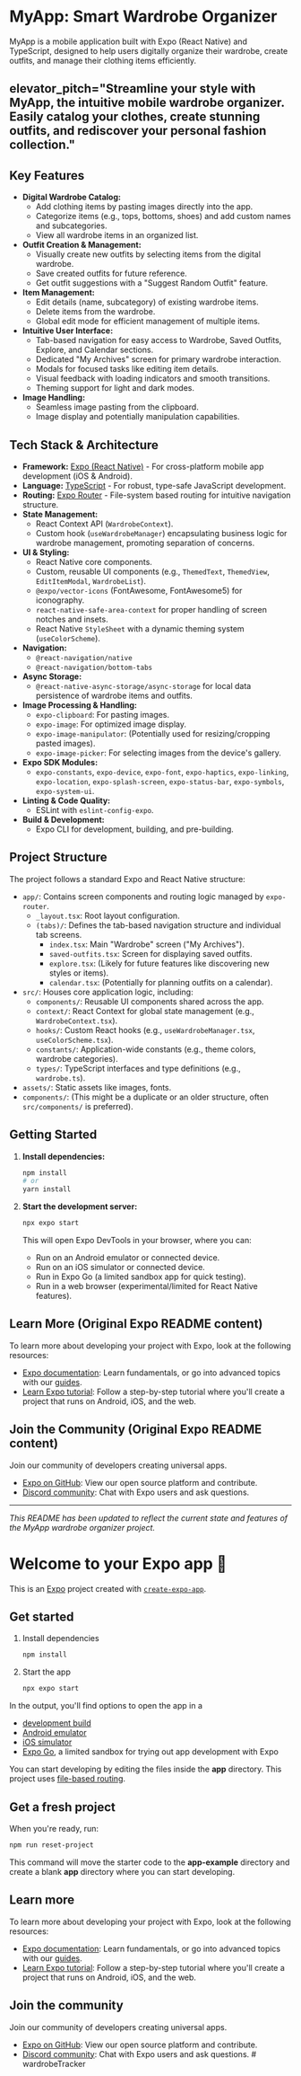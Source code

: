 # MyApp: Smart Wardrobe Organizer

MyApp is a mobile application built with Expo (React Native) and TypeScript, designed to help users digitally organize their wardrobe, create outfits, and manage their clothing items efficiently.

## elevator_pitch="Streamline your style with MyApp, the intuitive mobile wardrobe organizer. Easily catalog your clothes, create stunning outfits, and rediscover your personal fashion collection."

## Key Features
 
*   **Digital Wardrobe Catalog:**
    *   Add clothing items by pasting images directly into the app.
    *   Categorize items (e.g., tops, bottoms, shoes) and add custom names and subcategories.
    *   View all wardrobe items in an organized list.
*   **Outfit Creation & Management:**
    *   Visually create new outfits by selecting items from the digital wardrobe.
    *   Save created outfits for future reference.
    *   Get outfit suggestions with a "Suggest Random Outfit" feature.
*   **Item Management:**
    *   Edit details (name, subcategory) of existing wardrobe items.
    *   Delete items from the wardrobe.
    *   Global edit mode for efficient management of multiple items.
*   **Intuitive User Interface:**
    *   Tab-based navigation for easy access to Wardrobe, Saved Outfits, Explore, and Calendar sections.
    *   Dedicated "My Archives" screen for primary wardrobe interaction.
    *   Modals for focused tasks like editing item details.
    *   Visual feedback with loading indicators and smooth transitions.
    *   Theming support for light and dark modes.
*   **Image Handling:**
    *   Seamless image pasting from the clipboard.
    *   Image display and potentially manipulation capabilities.

## Tech Stack & Architecture

*   **Framework:** [Expo (React Native)](https://expo.dev/) - For cross-platform mobile app development (iOS & Android).
*   **Language:** [TypeScript](https://www.typescriptlang.org/) - For robust, type-safe JavaScript development.
*   **Routing:** [Expo Router](https://docs.expo.dev/router/introduction/) - File-system based routing for intuitive navigation structure.
*   **State Management:**
    *   React Context API (`WardrobeContext`).
    *   Custom hook (`useWardrobeManager`) encapsulating business logic for wardrobe management, promoting separation of concerns.
*   **UI & Styling:**
    *   React Native core components.
    *   Custom, reusable UI components (e.g., `ThemedText`, `ThemedView`, `EditItemModal`, `WardrobeList`).
    *   `@expo/vector-icons` (FontAwesome, FontAwesome5) for iconography.
    *   `react-native-safe-area-context` for proper handling of screen notches and insets.
    *   React Native `StyleSheet` with a dynamic theming system (`useColorScheme`).
*   **Navigation:**
    *   `@react-navigation/native`
    *   `@react-navigation/bottom-tabs`
*   **Async Storage:**
    *   `@react-native-async-storage/async-storage` for local data persistence of wardrobe items and outfits.
*   **Image Processing & Handling:**
    *   `expo-clipboard`: For pasting images.
    *   `expo-image`: For optimized image display.
    *   `expo-image-manipulator`: (Potentially used for resizing/cropping pasted images).
    *   `expo-image-picker`: For selecting images from the device's gallery.
*   **Expo SDK Modules:**
    *   `expo-constants`, `expo-device`, `expo-font`, `expo-haptics`, `expo-linking`, `expo-location`, `expo-splash-screen`, `expo-status-bar`, `expo-symbols`, `expo-system-ui`.
*   **Linting & Code Quality:**
    *   ESLint with `eslint-config-expo`.
*   **Build & Development:**
    *   Expo CLI for development, building, and pre-building.

## Project Structure

The project follows a standard Expo and React Native structure:

*   `app/`: Contains screen components and routing logic managed by `expo-router`.
    *   `_layout.tsx`: Root layout configuration.
    *   `(tabs)/`: Defines the tab-based navigation structure and individual tab screens.
        *   `index.tsx`: Main "Wardrobe" screen ("My Archives").
        *   `saved-outfits.tsx`: Screen for displaying saved outfits.
        *   `explore.tsx`: (Likely for future features like discovering new styles or items).
        *   `calendar.tsx`: (Potentially for planning outfits on a calendar).
*   `src/`: Houses core application logic, including:
    *   `components/`: Reusable UI components shared across the app.
    *   `context/`: React Context for global state management (e.g., `WardrobeContext.tsx`).
    *   `hooks/`: Custom React hooks (e.g., `useWardrobeManager.tsx`, `useColorScheme.tsx`).
    *   `constants/`: Application-wide constants (e.g., theme colors, wardrobe categories).
    *   `types/`: TypeScript interfaces and type definitions (e.g., `wardrobe.ts`).
*   `assets/`: Static assets like images, fonts.
*   `components/`: (This might be a duplicate or an older structure, often `src/components/` is preferred).

## Getting Started

1.  **Install dependencies:**
    ```bash
    npm install
    # or
    yarn install
    ```

2.  **Start the development server:**
    ```bash
    npx expo start
    ```

    This will open Expo DevTools in your browser, where you can:
    *   Run on an Android emulator or connected device.
    *   Run on an iOS simulator or connected device.
    *   Run in Expo Go (a limited sandbox app for quick testing).
    *   Run in a web browser (experimental/limited for React Native features).

## Learn More (Original Expo README content)

To learn more about developing your project with Expo, look at the following resources:

-   [Expo documentation](https://docs.expo.dev/): Learn fundamentals, or go into advanced topics with our [guides](https://docs.expo.dev/guides).
-   [Learn Expo tutorial](https://docs.expo.dev/tutorial/introduction/): Follow a step-by-step tutorial where you'll create a project that runs on Android, iOS, and the web.

## Join the Community (Original Expo README content)

Join our community of developers creating universal apps.

-   [Expo on GitHub](https://github.com/expo/expo): View our open source platform and contribute.
-   [Discord community](https://chat.expo.dev): Chat with Expo users and ask questions.

---
*This README has been updated to reflect the current state and features of the MyApp wardrobe organizer project.*

# Welcome to your Expo app 👋

This is an [Expo](https://expo.dev) project created with [`create-expo-app`](https://www.npmjs.com/package/create-expo-app).

## Get started

1. Install dependencies

   ```bash
   npm install
   ```

2. Start the app

   ```bash
   npx expo start
   ```

In the output, you'll find options to open the app in a

- [development build](https://docs.expo.dev/develop/development-builds/introduction/)
- [Android emulator](https://docs.expo.dev/workflow/android-studio-emulator/)
- [iOS simulator](https://docs.expo.dev/workflow/ios-simulator/)
- [Expo Go](https://expo.dev/go), a limited sandbox for trying out app development with Expo

You can start developing by editing the files inside the **app** directory. This project uses [file-based routing](https://docs.expo.dev/router/introduction).

## Get a fresh project

When you're ready, run:

```bash
npm run reset-project
```

This command will move the starter code to the **app-example** directory and create a blank **app** directory where you can start developing.

## Learn more

To learn more about developing your project with Expo, look at the following resources:

- [Expo documentation](https://docs.expo.dev/): Learn fundamentals, or go into advanced topics with our [guides](https://docs.expo.dev/guides).
- [Learn Expo tutorial](https://docs.expo.dev/tutorial/introduction/): Follow a step-by-step tutorial where you'll create a project that runs on Android, iOS, and the web.

## Join the community

Join our community of developers creating universal apps.

- [Expo on GitHub](https://github.com/expo/expo): View our open source platform and contribute.
- [Discord community](https://chat.expo.dev): Chat with Expo users and ask questions.
#   w a r d r o b e T r a c k e r 
 
 